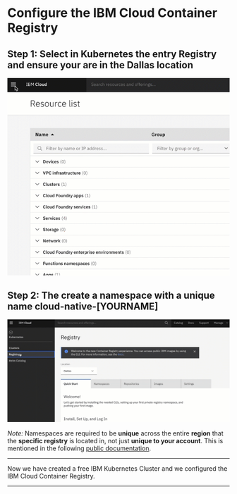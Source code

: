 # Configure the IBM Cloud Container Registry

## Step 1: Select in **Kubernetes** the entry **Registry** and ensure your are in the **Dallas location**

![registry](../../images/ibmcloud-configure-container-registry-1.gif)

## Step 2: The create a namespace with a unique name cloud-native-[YOURNAME]

![registry](../../images/ibmcloud-configure-container-registry-2.gif)

_Note:_ Namespaces are required to be **unique** across the entire **region** that the **specific registry** is located in, not just **unique to your account**. This is mentioned in the following [public documentation](https://cloud.ibm.com/docs/services/Registry?topic=registry-getting-started#gs_registry_namespace_add).

---

Now we have created a free IBM Kubernetes Cluster and we configured the IBM Cloud Container Registry.

---
